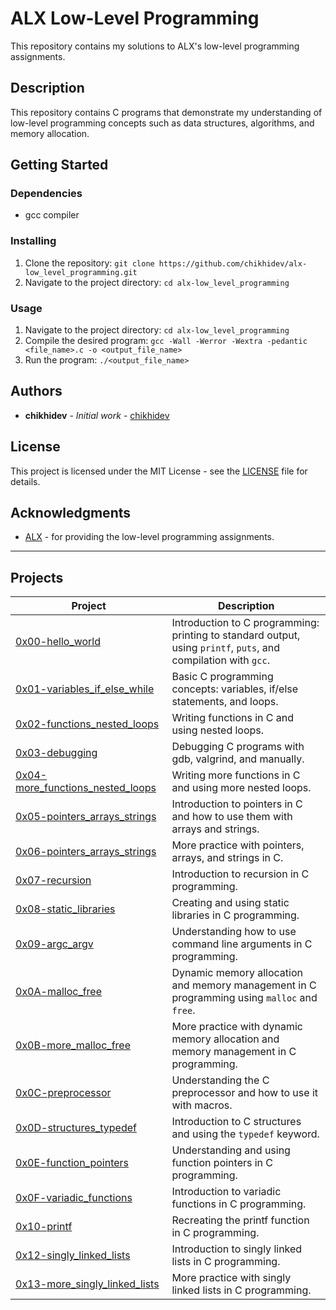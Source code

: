 
# ALX Low-Level Programming

This repository contains my solutions to ALX's low-level programming assignments.

## Description

This repository contains C programs that demonstrate my understanding of low-level programming concepts such as data structures, algorithms, and memory allocation.

## Getting Started

### Dependencies

* gcc compiler

### Installing

1. Clone the repository: `git clone https://github.com/chikhidev/alx-low_level_programming.git`
2. Navigate to the project directory: `cd alx-low_level_programming`

### Usage

1. Navigate to the project directory: `cd alx-low_level_programming`
2. Compile the desired program: `gcc -Wall -Werror -Wextra -pedantic <file_name>.c -o <output_file_name>`
3. Run the program: `./<output_file_name>`

## Authors

* **chikhidev** - *Initial work* - [chikhidev](https://github.com/chikhidev)

## License

This project is licensed under the MIT License - see the [LICENSE](LICENSE) file for details.


## Acknowledgments

* [ALX](https://www.alxafrica.com/) - for providing the low-level programming assignments.

-------------------------------------------

## Projects

| Project | Description |
| ------- | ----------- |
| [0x00-hello_world](./0x00-hello_world) | Introduction to C programming: printing to standard output, using `printf`, `puts`, and compilation with `gcc`. |
| [0x01-variables_if_else_while](./0x01-variables_if_else_while) | Basic C programming concepts: variables, if/else statements, and loops. |
| [0x02-functions_nested_loops](./0x02-functions_nested_loops) | Writing functions in C and using nested loops. |
| [0x03-debugging](./0x03-debugging) | Debugging C programs with gdb, valgrind, and manually. |
| [0x04-more_functions_nested_loops](./0x04-more_functions_nested_loops) | Writing more functions in C and using more nested loops. |
| [0x05-pointers_arrays_strings](./0x05-pointers_arrays_strings) | Introduction to pointers in C and how to use them with arrays and strings. |
| [0x06-pointers_arrays_strings](./0x06-pointers_arrays_strings) | More practice with pointers, arrays, and strings in C. |
| [0x07-recursion](./0x07-recursion) | Introduction to recursion in C programming. |
| [0x08-static_libraries](./0x08-static_libraries) | Creating and using static libraries in C programming. |
| [0x09-argc_argv](./0x09-argc_argv) | Understanding how to use command line arguments in C programming. |
| [0x0A-malloc_free](./0x0A-malloc_free) | Dynamic memory allocation and memory management in C programming using `malloc` and `free`. |
| [0x0B-more_malloc_free](./0x0B-more_malloc_free) | More practice with dynamic memory allocation and memory management in C programming. |
| [0x0C-preprocessor](./0x0C-preprocessor) | Understanding the C preprocessor and how to use it with macros. |
| [0x0D-structures_typedef](./0x0D-structures_typedef) | Introduction to C structures and using the `typedef` keyword. |
| [0x0E-function_pointers](./0x0E-function_pointers) | Understanding and using function pointers in C programming. |
| [0x0F-variadic_functions](./0x0F-variadic_functions) | Introduction to variadic functions in C programming. |
| [0x10-printf](./0x10-printf) | Recreating the printf function in C programming. |
| [0x12-singly_linked_lists](./0x12-singly_linked_lists) | Introduction to singly linked lists in C programming. |
| [0x13-more_singly_linked_lists](./0x13-more_singly_linked_lists) | More practice with singly linked lists in C programming. |
